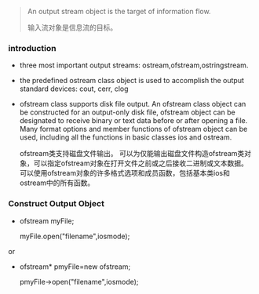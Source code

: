 > An output stream object is the target of information flow.
> 
> 输入流对象是信息流的目标。

### introduction
+ three most important output streams: ostream,ofstream,ostringstream.

+ the predefined ostream class object is used to accomplish the output standard devices: cout, cerr, clog

+ ofstream class supports disk file output. An ofstream class object can be constructed for an output-only disk file, ofstream object can be designated to receive binary or text data before or after opening a file. Many format options and member functions of ofstream object can be used, including all the functions in basic classes ios and ostream.

  ofstream类支持磁盘文件输出。 可以为仅能输出磁盘文件构造ofstream类对象，可以指定ofstream对象在打开文件之前或之后接收二进制或文本数据。 可以使用ofstream对象的许多格式选项和成员函数，包括基本类ios和ostream中的所有函数。

### Construct Output Object

+ ofstream myFile;
  
    myFile.open("filename",iosmode);

or

+ ofstream* pmyFile=new ofstream;
    
    pmyFile->open("filename",iosmode);


